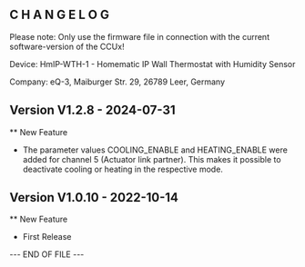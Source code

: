 C H A N G E L O G
-----------------

Please note: Only use the firmware file in connection with the current software-version of the CCUx!

Device:      HmIP-WTH-1 - Homematic IP Wall Thermostat with Humidity Sensor

Company:     eQ-3, Maiburger Str. 29, 26789 Leer, Germany



Version V1.2.8 - 2024-07-31
--------------------------------------------------------------

** New Feature
   * The parameter values COOLING_ENABLE and HEATING_ENABLE were added for channel 5 (Actuator link partner). This makes it possible to deactivate cooling or heating in the respective mode.



Version V1.0.10 - 2022-10-14
--------------------------------------------------------------

** New Feature
   * First Release



--- END OF FILE ---
